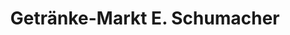 ---
title: "Getränke-Markt E. Schumacher"
url: /kitzingen/getraenke-markt-e-schumacher/
shop: Getränke
---